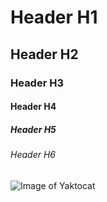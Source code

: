 # Header H1

## Header H2

### Header H3

#### Header H4

##### Header H5

###### Header H6

![Image of Yaktocat](https://b.thumbs.redditmedia.com/hy5psUg62dM-wxotiSGPG6OnQZyFTlLKuHoCE4oJbtU.png)
